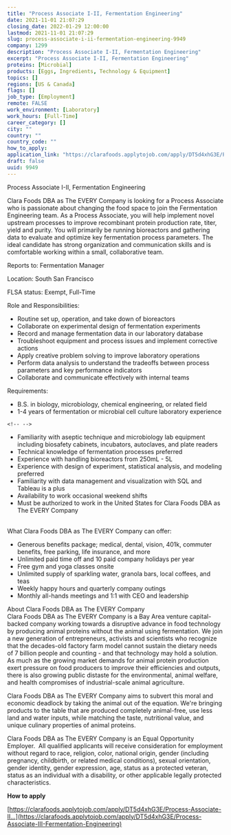 ```yaml
---
title: "Process Associate I-II, Fermentation Engineering"
date: 2021-11-01 21:07:29
closing_date: 2022-01-29 12:00:00
lastmod: 2021-11-01 21:07:29
slug: process-associate-i-ii-fermentation-engineering-9949
company: 1299
description: "Process Associate I-II, Fermentation Engineering"
excerpt: "Process Associate I-II, Fermentation Engineering"
proteins: [Microbial]
products: [Eggs, Ingredients, Technology & Equipment]
topics: []
regions: [US & Canada]
flags: []
job_type: [Employment]
remote: FALSE
work_environment: [Laboratory]
work_hours: [Full-Time]
career_category: []
city: ""
country: ""
country_code: ""
how_to_apply: 
application_link: "https://clarafoods.applytojob.com/apply/DT5d4xhG3E/Process-Associate-III-Fermentation-Engineering"
draft: false
uuid: 9949
---
```

Process Associate I-II, Fermentation Engineering

Clara Foods DBA as The EVERY Company is looking for a Process Associate
who is passionate about changing the food space to join the Fermentation
Engineering team. As a Process Associate, you will help implement novel
upstream processes to improve recombinant protein production rate,
titer, yield and purity. You will primarily be running bioreactors and
gathering data to evaluate and optimize key fermentation process
parameters. The ideal candidate has strong organization and
communication skills and is comfortable working within a small,
collaborative team.

Reports to: Fermentation Manager

Location: South San Francisco

FLSA status: Exempt, Full-Time

Role and Responsibilities:

-   Routine set up, operation, and take down of bioreactors
-   Collaborate on experimental design of fermentation experiments
-   Record and manage fermentation data in our laboratory database
-   Troubleshoot equipment and process issues and implement corrective
    actions
-   Apply creative problem solving to improve laboratory operations 
-   Perform data analysis to understand the tradeoffs between process
    parameters and key performance indicators
-   Collaborate and communicate effectively with internal teams

Requirements:

-   B.S. in biology, microbiology, chemical engineering, or related
    field
-   1-4 years of fermentation or microbial cell culture laboratory
    experience 

```{=html}
<!-- -->
```
-   Familiarity with aseptic technique and microbiology lab equipment
    including biosafety cabinets, incubators, autoclaves, and plate
    readers
-   Technical knowledge of fermentation processes preferred
-   Experience with handling bioreactors from 250mL - 5L 
-   Experience with design of experiment, statistical analysis, and
    modeling preferred
-   Familiarity with data management and visualization with SQL and
    Tableau is a plus 
-   Availability to work occasional weekend shifts
-   Must be authorized to work in the United States for Clara Foods DBA
    as The EVERY Company\
     

What Clara Foods DBA as The EVERY Company can offer:

-   Generous benefits package; medical, dental, vision, 401k, commuter
    benefits, free parking, life insurance, and more
-   Unlimited paid time off and 10 paid company holidays per year
-   Free gym and yoga classes onsite
-   Unlimited supply of sparkling water, granola bars, local coffees,
    and teas
-   Weekly happy hours and quarterly company outings
-   Monthly all-hands meetings and 1:1 with CEO and leadership

About Clara Foods DBA as The EVERY Company\
Clara Foods DBA as The EVERY Company is a Bay Area venture
capital-backed company working towards a disruptive advance in food
technology by producing animal proteins without the animal using
fermentation. We join a new generation of entrepreneurs, activists and
scientists who recognize that the decades-old factory farm model cannot
sustain the dietary needs of 7 billion people and counting - and that
technology may hold a solution. As much as the growing market demands
for animal protein production exert pressure on food producers to
improve their efficiencies and outputs, there is also growing public
distaste for the environmental, animal welfare, and health compromises
of industrial-scale animal agriculture. 

Clara Foods DBA as The EVERY Company aims to subvert this moral and
economic deadlock by taking the animal out of the equation. We're
bringing products to the table that are produced completely animal-free,
use less land and water inputs, while matching the taste, nutritional
value, and unique culinary properties of animal proteins.

Clara Foods DBA as The EVERY Company is an Equal Opportunity Employer. 
All qualified applicants will receive consideration for employment
without regard to race, religion, color, national origin, gender
(including pregnancy, childbirth, or related medical conditions), sexual
orientation, gender identity, gender expression, age, status as a
protected veteran, status as an individual with a disability, or other
applicable legally protected characteristics.


**How to apply**


[https://clarafoods.applytojob.com/apply/DT5d4xhG3E/Process-Associate-II...](https://clarafoods.applytojob.com/apply/DT5d4xhG3E/Process-Associate-III-Fermentation-Engineering)
